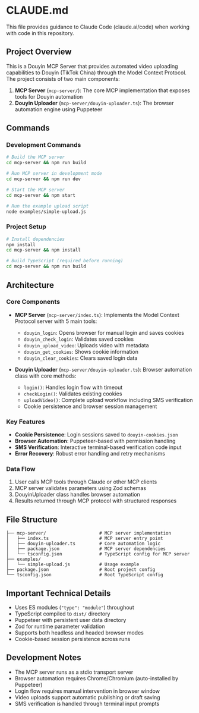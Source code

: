 # CLAUDE.md

This file provides guidance to Claude Code (claude.ai/code) when working with code in this repository.

## Project Overview

This is a Douyin MCP Server that provides automated video uploading capabilities to Douyin (TikTok China) through the Model Context Protocol. The project consists of two main components:

1. **MCP Server** (`mcp-server/`): The core MCP implementation that exposes tools for Douyin automation
2. **Douyin Uploader** (`mcp-server/douyin-uploader.ts`): The browser automation engine using Puppeteer

## Commands

### Development Commands

```bash
# Build the MCP server
cd mcp-server && npm run build

# Run MCP server in development mode
cd mcp-server && npm run dev

# Start the MCP server
cd mcp-server && npm start

# Run the example upload script
node examples/simple-upload.js
```

### Project Setup

```bash
# Install dependencies
npm install
cd mcp-server && npm install

# Build TypeScript (required before running)
cd mcp-server && npm run build
```

## Architecture

### Core Components

- **MCP Server** (`mcp-server/index.ts`): Implements the Model Context Protocol server with 5 main tools:
  - `douyin_login`: Opens browser for manual login and saves cookies
  - `douyin_check_login`: Validates saved cookies
  - `douyin_upload_video`: Uploads video with metadata
  - `douyin_get_cookies`: Shows cookie information
  - `douyin_clear_cookies`: Clears saved login data

- **Douyin Uploader** (`mcp-server/douyin-uploader.ts`): Browser automation class with core methods:
  - `login()`: Handles login flow with timeout
  - `checkLogin()`: Validates existing cookies
  - `uploadVideo()`: Complete upload workflow including SMS verification
  - Cookie persistence and browser session management

### Key Features

- **Cookie Persistence**: Login sessions saved to `douyin-cookies.json`
- **Browser Automation**: Puppeteer-based with permission handling
- **SMS Verification**: Interactive terminal-based verification code input
- **Error Recovery**: Robust error handling and retry mechanisms

### Data Flow

1. User calls MCP tools through Claude or other MCP clients
2. MCP server validates parameters using Zod schemas
3. DouyinUploader class handles browser automation
4. Results returned through MCP protocol with structured responses

## File Structure

```
├── mcp-server/                    # MCP server implementation
│   ├── index.ts                   # MCP server entry point
│   ├── douyin-uploader.ts         # Core automation logic
│   ├── package.json               # MCP server dependencies
│   └── tsconfig.json              # TypeScript config for MCP server
├── examples/
│   └── simple-upload.js           # Usage example
├── package.json                   # Root project config
└── tsconfig.json                  # Root TypeScript config
```

## Important Technical Details

- Uses ES modules (`"type": "module"`) throughout
- TypeScript compiled to `dist/` directory
- Puppeteer with persistent user data directory
- Zod for runtime parameter validation
- Supports both headless and headed browser modes
- Cookie-based session persistence across runs

## Development Notes

- The MCP server runs as a stdio transport server
- Browser automation requires Chrome/Chromium (auto-installed by Puppeteer)  
- Login flow requires manual intervention in browser window
- Video uploads support automatic publishing or draft saving
- SMS verification is handled through terminal input prompts
